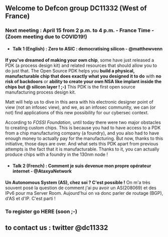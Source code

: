 ## Welcome to Defcon group DC11332 (West of France)

### Next meeting : April 15 from 2 p.m. to 4 p.m. - France Time - (Zoom meeting due to COVID19!)

- #### Talk 1 (English) : Zero to ASIC : democratising silicon - @matthewvenn

**If you've dreamed of making your own chip**, some have just released a PDK (a process design kit) and related resources that should allow you to do just that. The Open Source PDK helps you **build a physical, manufacturable chip that does exactly what you designed it to do** with **no risk of backdoors**  or **ability to create your own NSA like implant inside the chips but @ silicon layer ! ;-)**  This PDK is the first open source manufacturing process design kit. 

Matt will help us to dive in this aera with his electronic designer point of view (not an infosec view),  and we, as an infosec community, we can (or not) find  applications of this new possibility for our cybersec context. 

According to  *FOSSI Foundation*, until today there were two major obstacles to creating custom chips. This is because you had to have access to a PDK from a chip manufacturing company (a foundry), and you also had to have enough money to actually pay for the manufacturing. But now, thanks to this initiative, those days are over. And what sets this PDK apart from previous attempts is the fact that it is manufacturable. Thanks to it, you can actually produce chips with a foundry in the 130nm node ! 

- #### Talk 2 (French)  : Comment je suis devenue mon propre opérateur internet - @AtaxyaNetwork 

**Un Autonomous System (AS),  chez soi ? C'est possible !** On m'a très souvent posé la question de comment j'ai pu avoir un AS(208069) et des IPv6 pour ma Server Room. Aujourd'hui on va donc parler de routage (BGP), d'AS et d'IP. C'est parti !


### To register go HERE (soon ;-) 

## to contact us  : twitter @dc11332 
